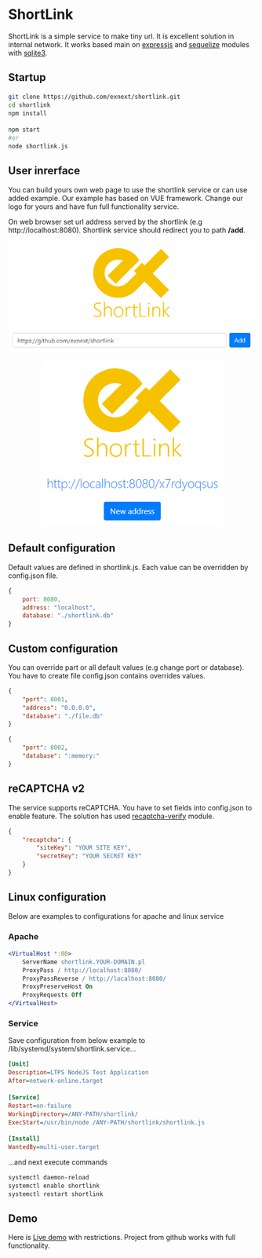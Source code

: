 # ShortLink

ShortLink is a simple service to make tiny url. It is excellent solution in internal network.
It works based main on [expressjs](https://www.npmjs.com/package/expressjs) and [sequelize](https://www.npmjs.com/package/sequelize) modules with [sqlite3](https://www.npmjs.com/package/sqlite3).

## Startup

```sh
git clone https://github.com/exnext/shortlink.git
cd shortlink
npm install

npm start
#or
node shortlink.js
```

## User inrerface

You can build yours own web page to use the shortlink service or can use added example. Our example has based on VUE framework. Change our logo for yours and have fun full functionality service.

On web browser set url address served by the shortlink (e.g http://localhost:8080). Shortlink service should redirect you to path **/add**.

<p align="center">
    <img src="./image/enter.png">
</p>

<p align="center">
    <img src="./image/result.png">
</p>

## Default configuration

Default values are defined in shortlink.js. Each value can be overridden by config.json file.

```js
{
    port: 8080,
    address: "localhost",
    database: "./shortlink.db"
}
```

## Custom configuration

You can override part or all default values (e.g change port or database). You have to create file config.json contains overrides values.

```json
{
    "port": 8001,
    "address": "0.0.0.0",
    "database": "./file.db"
}
```

```json
{
    "port": 8002,
    "database": ":memory:"
}
```

## reCAPTCHA v2

The service supports reCAPTCHA. You have to set fields into config.json to enable feature. The solution has used [recaptcha-verify](https://www.npmjs.com/package/recaptcha-verify) module.

```json
{
    "recaptcha": {
        "siteKey": "YOUR SITE KEY",
        "secretKey": "YOUR SECRET KEY"
    }
}
```

## Linux configuration

Below are examples to configurations for apache and linux service

### Apache

```apache
<VirtualHost *:80>
    ServerName shortlink.YOUR-DOMAIN.pl
    ProxyPass / http://localhost:8080/
    ProxyPassReverse / http://localhost:8080/
    ProxyPreserveHost On
    ProxyRequests Off
</VirtualHost>
```

### Service

Save configuration from below example to /lib/systemd/system/shortlink.service...

```ini
[Unit]
Description=LTPS NodeJS Test Application
After=network-online.target

[Service]
Restart=on-failure
WorkingDirectory=/ANY-PATH/shortlink/
ExecStart=/usr/bin/node /ANY-PATH/shortlink/shortlink.js

[Install]
WantedBy=multi-user.target
```

...and next execute commands

```sh
systemctl daemon-reload
systemctl enable shortlink
systemctl restart shortlink
```

## Demo

Here is [Live demo](https://sl.exnext.pl/add/) with restrictions. Project from github works with full functionality.
